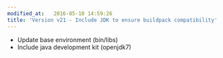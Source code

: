 ```yaml
---
modified_at:   2016-05-10 14:59:26
title: 'Version v21 - Include JDK to ensure buildpack compatibility'
---
```


* Update base environment (bin/libs)
* Include java development kit (openjdk7)

